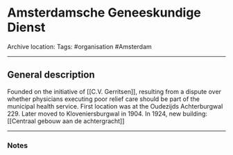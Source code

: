 # Amsterdamsche Geneeskundige Dienst
Archive location:
Tags: #organisation #Amsterdam 

---
## General description

Founded on the initiative of [[C.V. Gerritsen]], resulting from a dispute over whether physicians executing poor relief care should be part of the municipal health service. First location was at the Oudezijds Achterburgwal 229. Later moved to Kloveniersburgwal in 1904. In 1924, new building: [[Centraal gebouw aan de achtergracht]]

---
### Notes